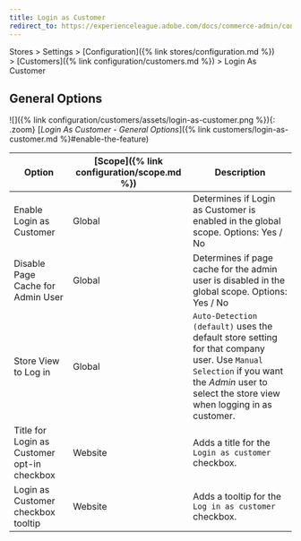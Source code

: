 ```yaml
---
title: Login as Customer
redirect_to: https://experienceleague.adobe.com/docs/commerce-admin/config/customers/login-as-customer.html
---
```


Stores > Settings > [Configuration]({% link stores/configuration.md %}) > [Customers]({% link configuration/customers.md %}) >  Login As Customer

## General Options

![]({% link configuration/customers/assets/login-as-customer.png %}){: .zoom}
[_Login As Customer - General Options_]({% link customers/login-as-customer.md %}#enable-the-feature)

| Option | [Scope]({% link configuration/scope.md %}) | Description |
|-- | -- | -- |
| Enable Login as Customer | Global | Determines if Login as Customer is enabled in the global scope. Options: Yes / No |
| Disable Page Cache for Admin User | Global | Determines if page cache for the admin user is disabled in the global scope. Options: Yes / No |
| Store View to Log in | Global | `Auto-Detection (default)` uses the default store setting for that company user. Use `Manual Selection` if you want the _Admin_ user to select the store view when logging in as customer. |
| Title for Login as Customer opt-in checkbox | Website | Adds a title for the `Login as customer` checkbox. |
| Login as Customer checkbox tooltip | Website | Adds a tooltip for the `Log in as customer` checkbox. |
